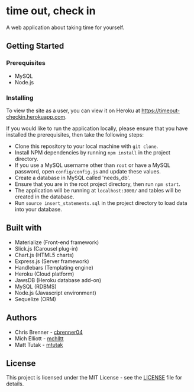 # time out, check in
A web application about taking time for yourself.

## Getting Started

### Prerequisites
- MySQL
- Node.js

### Installing
To view the site as a user, you can view it on Heroku at <https://timeout-checkin.herokuapp.com>.
 
If you would like to run the application locally, please ensure that you have installed the prerequisites, then take the following steps:
- Clone this repository to your local machine with `git clone`.
- Install NPM dependencies by running `npm install` in the project directory.
- If you use a MySQL username other than `root` or have a MySQL password, open `config/config.js` and update these values.
- Create a database in MySQL called 'needs_db'.
- Ensure that you are in the root project directory, then run `npm start`.
- The application will be running at `localhost:3000/` and tables will be created in the database.
- Run `source insert_statements.sql` in the project directory to load data into your database.

## Built with
- Materialize (Front-end framework)
- Slick.js (Carousel plug-in)
- Chart.js (HTML5 charts)
- Express.js (Server framework)
- Handlebars (Templating engine)
- Heroku (Cloud platform)
- JawsDB (Heroku database add-on)
- MySQL (RDBMS)
- Node.js (Javascript environment)
- Sequelize (ORM)

## Authors
- Chris Brenner - [cbrenner04](https://github.com/cbrenner04)
- Mich Elliott - [mchlltt](https://github.com/mchlltt)
- Matt Tutak - [mtutak](https://github.com/mtutak)

## License
This project is licensed under the MIT License - see the [LICENSE](LICENSE.md) file for details.
